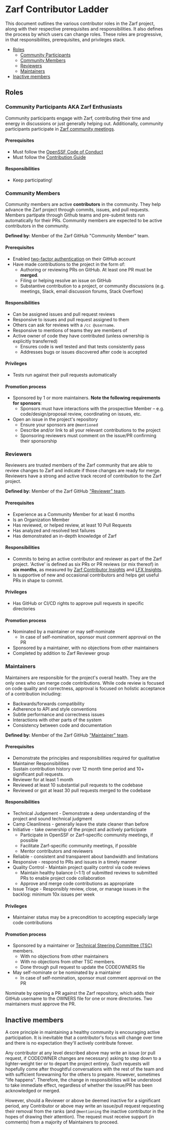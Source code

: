 # Zarf Contributor Ladder

This document outlines the various contributor roles in the Zarf project, along with their respective prerequisites and responsibilities.
It also defines the process by which users can change roles.  These roles are progressive, in that responsibilites, prerequisites, and privileges stack.

- [Roles](#roles)
  - [Community Participants](#community-participants-aka-zarf-enthusiasts)
  - [Community Members](#community-members)
  - [Reviewers](#reviewers)
  - [Maintainers](#maintainers)
- [Inactive members](#inactive-members)

## Roles

### Community Participants AKA Zarf Enthusiasts

Community participants engage with Zarf, 
contributing their time and energy in discussions or just generally helping out.  Additionally, community participants participate in [Zarf community meetings](https://github.com/zarf-dev/zarf/issues/2613).

#### Prerequisites

- Must follow the [OpenSSF Code of Conduct]
- Must follow the [Contribution Guide]

#### Responsibilities

- Keep participating!

### Community Members

Community members are active **contributors** in the community. They help advance the Zarf project through commits, issues, and pull requests.
Members partipate through Github teams and pre-submit tests run automatically for their PRs.  Community members are expected to be active contributors in the community.

**Defined by:** Member of the Zarf GitHub "Community Member" team.

#### Prerequisites

- Enabled [two-factor authentication](https://docs.github.com/en/authentication/securing-your-account-with-two-factor-authentication-2fa/about-two-factor-authentication) on their GitHub account
- Have made contributions to the project in the form of:
  - Authoring or reviewing PRs on GitHub. At least one PR must be **merged**.
  - Filing or helping resolve an issue on GitHub
  - Substantive contribution to a project, or community discussions (e.g. meetings, Slack,
    email discussion forums, Stack Overflow)

#### Responsibilities
- Can be assigned issues and pull request reviews
- Responsive to issues and pull request assigned to them
- Others can ask for reviews with a `/cc @username`.
- Responsive to mentions of teams they are members of
- Active owner of code they have contributed (unless ownership is explicitly transferred)
  - Ensures code is well tested and that tests consistently pass
  - Addresses bugs or issues discovered after code is accepted

#### Privileges

- Tests run against their pull requests automatically

#### Promotion process

- Sponsored by 1 or more maintainers. **Note the following requirements for sponsors**:
  - Sponsors must have interactions with the prospective Member – e.g. 
    code/design/proposal review, coordinating on issues, etc.
- Open an issue in the project's repository
  - Ensure your sponsors are `@mentioned`
  - Describe and/or link to all your relevant contributions to the project
  - Sponsoring reviewers must comment on the issue/PR confirming their sponsorship

### Reviewers

Reviewers are trusted members of the Zarf community that are able to review changes to Zarf and indicate if those changes are ready for merge.
Reviewers have a strong and active track record of contribution to the Zarf project.

**Defined by:** Member of the Zarf GitHub ["Reviewer" team](https://github.com/orgs/zarf-dev/teams/reviewers).

#### Prerequisites

- Experience as a Community Member for at least 6 months
- Is an Organization Member
- Has reviewed, or helped review, at least 10 Pull Requests
- Has analyzed and resolved test failures
- Has demonstrated an in-depth knowledge of Zarf

#### Responsibilities

- Commits to being an active contributor and reviewer as part of the Zarf project.  'Active' is defined as six PRs or PR reviews (or mix thereof) in **six months**, 
as measured by [Zarf Contributor Insights](https://github.com/zarf-dev/zarf/graphs/contributors) and [LFX Insights](https://insights.linuxfoundation.org/project/zarf/contributors?timeRange=alltime).
- Is supportive of new and occasional contributors and helps get useful PRs in shape to commit.

#### Privileges

- Has GitHub or CI/CD rights to approve pull requests in specific directories

#### Promotion process

- Nominated by a maintainer or may self-nominate
  - In case of self-nomination, sponsor must comment approval on the PR
- Sponsored by a maintainer, with no objections from other maintainers
- Completed by addition to Zarf Reviewer group


### Maintainers

Maintainers are responsible for the project's overall health.
They are the only ones who can merge code contributions.
While code review is focused on code quality and correctness,
approval is focused on holistic acceptance of a contribution including:

- Backwards/forwards compatibility
- Adherence to API and style conventions
- Subtle performance and correctness issues
- Interactions with other parts of the system
- Consistency between code and documentation

**Defined by:** Member of the Zarf GitHub ["Maintainer" team](https://github.com/orgs/zarf-dev/teams/maintainers).

#### Prerequisites

- Demonstrate the principles and responsibilities required for qualitative Maintainer Responsibilities
- Sustain contribution history over 12 month time period and 10+ significant pull requests.
- Reviewer for at least 1 month
- Reviewed at least 10 substantial pull requests to the codebase
- Reviewed or got at least 30 pull requests merged to the codebase

#### Responsibilities

- Technical Judgement - Demonstrate a deep understanding of the project and sound technical judgment
- Camp Cleanliness - generally leave the state cleaner than before
- Initiative - take ownership of the project and actively participate
	- Participate in OpenSSF or Zarf-specific community meetings, if possible
	- Facilitate  Zarf-specific community meetings, if possible
	- Mentor contributors and reviewers
- Reliable - consistent and transparent about bandwidth and limitations
- Responsive - respond to PRs and issues in a timely manner
- Quality Control - Maintain project quality control via code reviews
	- Maintain healthy balance (~1:1) of submitted reviews to submitted PRs to enable project code collaboration
	- Approve and merge code contributions as appropriate
- Issue Triage - Responsibly review, close, or manage issues in the backlog: minimum 10x issues per week

#### Privileges

- Maintainer status may be a precondition to accepting especially large code contributions

#### Promotion process
- Sponsored by a maintainer or [Technical Steering Committee (TSC)](https://github.com/zarf-dev/zarf/blob/main/CONTRIBUTING.md#technical-steering-committee) members.
  - With no objections from other maintainers
  - With no objections from other TSC members.
  - Done through pull request to update the CODEOWNERS file
- May self-nominate or be nominated by a maintainer
  - In case of self-nomination, sponsor must comment approval on the PR

Nominate by opening a PR against the Zarf repository, which adds their GitHub username to the OWNERS file for one or more directories.
Two maintainers must approve the PR.

## Inactive members
A core principle in maintaining a healthy community is encouraging active participation.
It is inevitable that a contributor's focus will change over time
and there is no expectation they'll actively contribute forever.

Any contributor at any level described above may write an issue (or pull request, if CODEOWNER changes are necessary)
asking to step down to a lighter-weight tier or to depart the project entirely.
Such requests will hopefully come after thoughtful conversations with the rest of the team
and with sufficient forewarning for the others to prepare. However, sometimes "life happens".
Therefore, the change in responsibilities will be understood to take immediate effect,
regardless of whether the issue/PR has been acknowledged or merged.

However, should a Reviewer or above be deemed inactive for a significant period, any
Contributor or above may write an issue/pull request requesting their removal from the ranks
(and `@mentioning` the inactive contributor in the hopes of drawing their attention).
The request must receive support (in comments) from a majority of Maintainers to proceed.


[OpenSSF Code of Conduct]: https://openssf.org/community/code-of-conduct/
[Contribution Guide]: ./CONTRIBUTING.md

